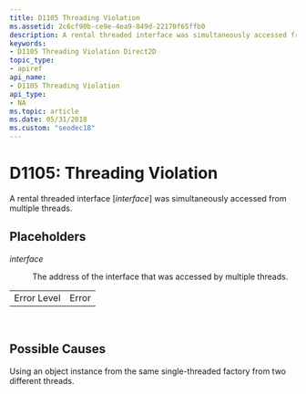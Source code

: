 ```yaml
---
title: D1105 Threading Violation
ms.assetid: 2c6cf90b-ce9e-4ea9-849d-22170f65ffb0
description: A rental threaded interface was simultaneously accessed from multiple threads.
keywords:
- D1105 Threading Violation Direct2D
topic_type:
- apiref
api_name:
- D1105 Threading Violation
api_type:
- NA
ms.topic: article
ms.date: 05/31/2018
ms.custom: "seodec18"
---
```


# D1105: Threading Violation

A rental threaded interface \[*interface*\] was simultaneously accessed from multiple threads.

## Placeholders

<dl> <dt>

<span id="interface"></span><span id="INTERFACE"></span>*interface*
</dt> <dd>

The address of the interface that was accessed by multiple threads.

</dd> </dl> 

|             |       |
|-------------|-------|
| Error Level | Error |



 

## Possible Causes

Using an object instance from the same single-threaded factory from two different threads.

 

 




